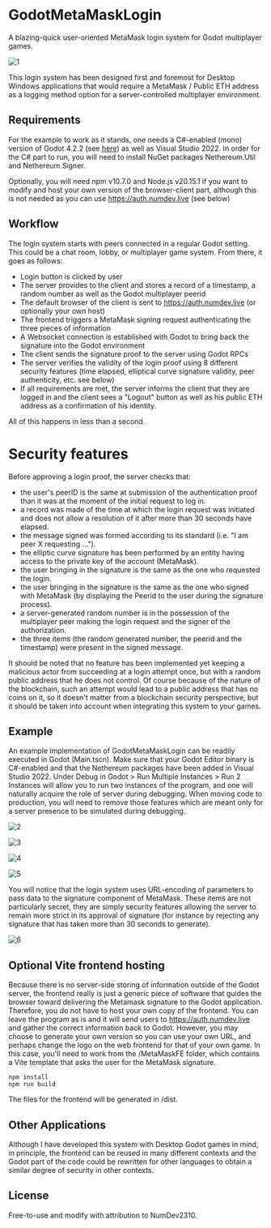 # GodotMetaMaskLogin
 A blazing-quick user-oriented MetaMask login system for Godot multiplayer games.

![1](https://github.com/user-attachments/assets/7d021de6-510f-49ce-ad9b-f996ff575476)

This login system has been designed first and foremost for Desktop Windows applications that would require a MetaMask / Public ETH address as a logging method option for a server-controlled multiplayer environment.

## Requirements

For the example to work as it stands, one needs a C#-enabled (mono) version of Godot 4.2.2 (see [here](https://docs.godotengine.org/en/stable/tutorials/scripting/c_sharp/c_sharp_basics.html)) as well as Visual Studio 2022.
In order for the C# part to run, you will need to install NuGet packages Nethereum.Util and Nethereum.Signer.

Optionally, you will need npm v10.7.0 and Node.js v20.15.1 if you want to modify and host your own version of the browser-client part, although this is not needed as you can use https://auth.numdev.live (see below)

## Workflow

The login system starts with peers connected in a regular Godot setting. This could be a chat room, lobby, or multiplayer game system. From there, it goes as follows:

* Login button is clicked by user 
* The server provides to the client and stores a record of a timestamp, a random number as well as the Godot multiplayer peerid
* The default browser of the client is sent to https://auth.numdev.live (or optionally your own host)
* The frontend triggers a MetaMask signing request authenticating the three pieces of information
* A Websocket connection is established with Godot to bring back the signature into the Godot environment
* The client sends the signature proof to the server using Godot RPCs
* The server verifies the validity of the login proof using 8 different security features (time elapsed, elliptical curve signature validity, peer authenticity, etc. see below)
* If all requirements are met, the server informs the client that they are logged in and the client sees a "Logout" button as well as his public ETH address as a confirmation of his identity.

All of this happens in less than a second.

# Security features

Before approving a login proof, the server checks that:
* the user's peerID is the same at submission of the authentication proof than it was at the moment of the initial request to log in.
* a record was made of the time at which the login request was initiated and does not allow a resolution of it after more than 30 seconds have elapsed.
* the message signed was formed according to its standard (i.e. "I am peer X requesting ...").
* the elliptic curve signature has been performed by an entity having access to the private key of the account (MetaMask).
* the user bringing in the signature is the same as the one who requested the login.
* the user bringing in the signature is the same as the one who signed with MetaMask (by displaying the Peerid to the user during the signature process).
* a server-generated random number is in the possession of the multiplayer peer making the login request and the signer of the authorization.
* the three items (the random generated number, the peerid and the timestamp) were present in the signed message.

It should be noted that no feature has been implemented yet keeping a malicious actor from succeeding at a login attempt once, but with a random public address that he does not control. Of course because of the nature of the blockchain, such an attempt would lead to a public address that has no coins on it, so it doesn't matter from a blockchain security perspective, but it should be taken into account when integrating this system to your games.

## Example

An example implementation of GodotMetaMaskLogin can be readily executed in Godot (Main.tscn). Make sure that your Godot Editor binary is C#-enabled and that the Nethereum packages have been added in Visual Studio 2022. Under Debug in Godot > Run Multiple Instances > Run 2 Instances will allow you to run two instances of the program, and one will naturally acquire the role of server during debugging. When moving code to production, you will need to remove those features which are meant only for a server presence to be simulated during debugging.

![2](https://github.com/user-attachments/assets/45510fe4-bac9-4206-9a78-ffa22ac9814a)

![3](https://github.com/user-attachments/assets/fc5060b1-bf81-409d-8546-63f9d1a22dbe)

![4](https://github.com/user-attachments/assets/44cbd48c-933b-47f6-a01a-bbac81f02b8a)

![5](https://github.com/user-attachments/assets/6f1be058-9456-4578-ace9-d1676eaa0c4c)

You will notice that the login system uses URL-encoding of parameters to pass data to the signature component of MetaMask. These items are not particularly secret, they are simply security features allowing the server to remain more strict in its approval of signature (for instance by rejecting any signature that has taken more than 30 seconds to generate). 

![6](https://github.com/user-attachments/assets/5dc4ad4a-a3c6-4d97-8773-282c00147b1f)

## Optional Vite frontend hosting

Because there is no server-side storing of information outside of the Godot server, the frontend really is just a generic piece of software that guides the browser toward delivering the Metamask signature to the Godot application. Therefore, you do not have to host your own copy of the frontend. You can leave the program as is and it will send users to https://auth.numdev.live and gather the correct information back to Godot. However, you may choose to generate your own version so you can use your own URL, and perhaps change the logo on the web frontend for that of your own game. In this case, you'll need to work from the /MetaMaskFE folder, which contains a Vite template that asks the user for the MetaMask signature.

```
npm install
npm run build
```

The files for the frontend will be generated in /dist.

## Other Applications

Although I have developed this system with Desktop Godot games in mind, in principle, the frontend can be reused in many different contexts and the Godot part of the code could be rewritten for other languages to obtain a similar degree of security in other contexts.

## License

Free-to-use and modify with attribution to NumDev2310.
